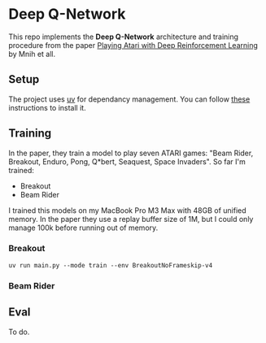 # Deep Q-Network

This repo implements the **Deep Q-Network** architecture and training procedure from the paper [Playing Atari with Deep Reinforcement Learning](https://arxiv.org/abs/1312.5602) by Mnih et all.

## Setup

The project uses [uv](https://github.com/astral-sh/uv) for dependancy management. You can follow [these](https://github.com/astral-sh/uv?tab=readme-ov-file#installation) instructions to install it.

## Training

In the paper, they train a model to play seven ATARI games: "Beam Rider, Breakout, Enduro, Pong, Q*bert, Seaquest, Space Invaders". So far I'm trained:

* Breakout
* Beam Rider

I trained this models on my MacBook Pro M3 Max with 48GB of unified memory. In the paper they use a replay buffer size of 1M, but I could only manage 100k before running out of memory.

### Breakout

```
uv run main.py --mode train --env BreakoutNoFrameskip-v4 
```

### Beam Rider

## Eval

To do.
